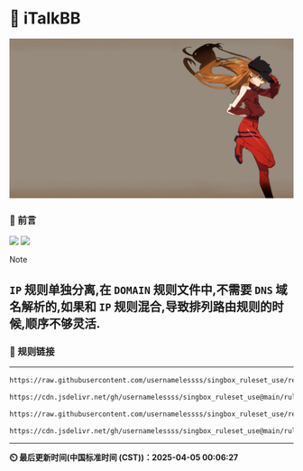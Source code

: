 
# 🧸 iTalkBB
![](https://raw.githubusercontent.com/usernamelessss/picture-bed/main/images/202504042256831.jpg)
### 📣 前言
![](https://shields.io/badge/-移除重复规则-ff69b4) ![](https://shields.io/badge/-IP&nbsp;规则单独存放不与&nbsp;DOMAIN&nbsp;等混合-green)
> [!NOTE]
**`IP` 规则单独分离,在 `DOMAIN` 规则文件中,不需要 `DNS` 域名解析的,如果和 `IP` 规则混合,导致排列路由规则的时候,顺序不够灵活.**
---

###  🔗 规则链接
---

```url
https://raw.githubusercontent.com/usernamelessss/singbox_ruleset_use/refs/heads/main/rule/iTalkBB/iTalkBB_No_IP.json
```

```url
https://cdn.jsdelivr.net/gh/usernamelessss/singbox_ruleset_use@main/rule/iTalkBB/iTalkBB_No_IP.json
```

```url
https://raw.githubusercontent.com/usernamelessss/singbox_ruleset_use/refs/heads/main/rule/iTalkBB/iTalkBB_No_IP.srs
```

```url
https://cdn.jsdelivr.net/gh/usernamelessss/singbox_ruleset_use@main/rule/iTalkBB/iTalkBB_No_IP.srs
```

---
**⏲️ 最后更新时间(中国标准时间 (CST))：2025-04-05 00:06:27**